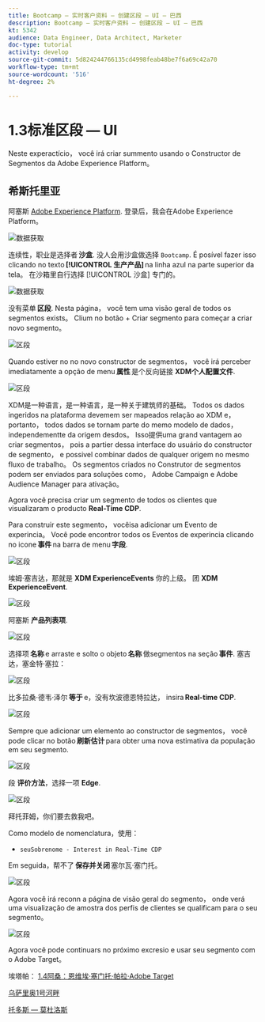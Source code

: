 ```yaml
---
title: Bootcamp — 实时客户资料 — 创建区段 — UI — 巴西
description: Bootcamp — 实时客户资料 — 创建区段 — UI — 巴西
kt: 5342
audience: Data Engineer, Data Architect, Marketer
doc-type: tutorial
activity: develop
source-git-commit: 5d824244766135cd4998feab48be7f6a69c42a70
workflow-type: tm+mt
source-wordcount: '516'
ht-degree: 2%

---
```


# 1.3标准区段 — UI

Neste experactício， você irá criar summento usando o Constructor de Segmentos da Adobe Experience Platform。

## 希斯托里亚

阿塞斯 [Adobe Experience Platform](https://experience.adobe.com/platform). 登录后，我会在Adobe Experience Platform。

![数据获取](./images/home.png)

连续性，职业是选择者 **沙盒**. 没人会用沙盒做选择 ``Bootcamp``. É posível fazer isso clicando no texto **[!UICONTROL 生产产品]** na linha azul na parte superior da tela。 在沙箱里自行选择 [!UICONTROL 沙盒] 专门的。

![数据获取](./images/sb1.png)

没有菜单 **区段**. Nesta página， você tem uma visão geral de todos os segmentos exists。 Clium no botão + Criar segmento para começar a criar novo segmento。

![区段](./images/menuseg.png)

Quando estiver no no novo constructor de segmentos， você irá perceber imediatamente a opção de menu **属性** 是个反向链接 **XDM个人配置文件**.

![区段](./images/segmentationui.png)

XDM是一种语言，是一种语言，是一种关于建筑师的基础。 Todos os dados ingeridos na plataforma devemem ser mapeados relação ao XDM e， portanto， todos dados se tornam parte do memo modelo de dados， independementte da origem desdos。 Isso提供uma grand vantagem ao criar segmentos， pois a partier dessa interface do usuário do constructor de segmento， e possivel combinar dados de qualquer origem no mesmo fluxo de trabalho。 Os segmentos criados no Construtor de segmentos podem ser enviados para soluções como， Adobe Campaign e Adobe Audience Manager para ativação。

Agora você precisa criar um segmento de todos os clientes que visualizaram o producto **Real-Time CDP**.

Para construir este segmento， vocêisa adicionar um Evento de experincia。 Você pode encontror todos os Eventos de experincia clicando no icone **事件** na barra de menu **字段**.

![区段](./images/findee.png)

埃姆·塞吉达，那就是 **XDM ExperienceEvents** 你的上级。 团 **XDM ExperienceEvent**.

![区段](./images/see.png)

阿塞斯 **产品列表项**.

![区段](./images/plitems.png)

选择项 **名称** e arraste e solto o objeto **名称** 做segmentos na seção **事件**. 塞吉达，塞金特·塞拉：

![区段](./images/eewebpdtlname.png)

比多拉桑·德韦·泽尔 **等于** e，没有坎波德恩特拉达， insira **Real-time CDP**.

![区段](./images/pv.png)

Sempre que adicionar um elemento ao constructor de segmentos， você pode clicar no botão **刷新估计** para obter uma nova estimativa da população em seu segmento.

![区段](./images/refreshest.png)

段 **评价方法**，选择一项 **Edge**.

![区段](./images/evedge.png)

拜托菲姆，你们要去救我吧。

Como modelo de nomenclatura，使用：

- `seuSobrenome - Interest in Real-Time CDP`

Em seguida，帮不了 **保存并关闭** 塞尔瓦·塞门托。

![区段](./images/segmentname.png)

Agora você irá reconn a página de visão geral do segmento， onde verá uma visualização de amostra dos perfis de clientes se qualificam para o seu segmento。

![区段](./images/savedsegment.png)

Agora você pode continuars no próximo excresio e usar seu segmento com o Adobe Target。

埃塔帕： [1.4阿桑：恩维埃·塞门托·帕拉·Adobe Target](./ex4.md)

[乌萨里奥1号河畔](./uc1.md)

[托多斯 — 莫杜洛斯](../../overview.md)
